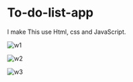 # To-do-list-app
I make This use Html, css and JavaScript. 

![w1](https://github.com/user-attachments/assets/c3ede752-65b3-41f4-804e-f291d420923e)

![w2](https://github.com/user-attachments/assets/ac8d1636-4952-47ab-b34e-afc1c33a0bfe)

![w3](https://github.com/user-attachments/assets/d5105701-51af-4eda-be51-69cdcd62ba29)


